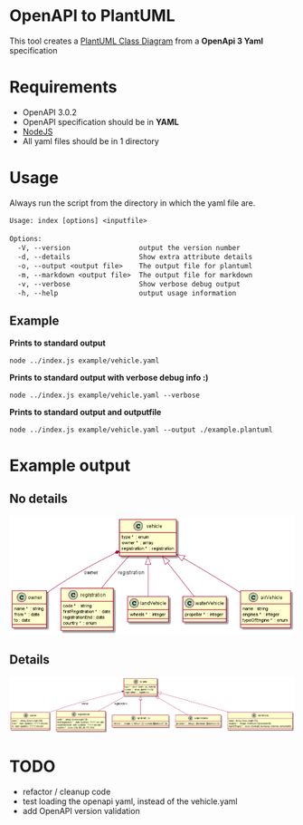 # OpenAPI to PlantUML

This tool creates a [PlantUML Class Diagram](http://plantuml.com/class-diagram) from a **OpenApi 3 Yaml** specification

# Requirements
- OpenAPI 3.0.2
- OpenAPI specification should be in **YAML**
- [NodeJS](http://nodejs.org)
- All yaml files should be in 1 directory

# Usage
Always run the script from the directory in which the yaml file are.
```
Usage: index [options] <inputfile>

Options:
  -V, --version                 output the version number
  -d, --details                 Show extra attribute details
  -o, --output <output file>    The output file for plantuml
  -m, --markdown <output file>  The output file for markdown
  -v, --verbose                 Show verbose debug output
  -h, --help                    output usage information
```

## Example
**Prints to standard output**
```
node ../index.js example/vehicle.yaml
```
**Prints to standard output with verbose debug info :)**
```
node ../index.js example/vehicle.yaml --verbose 
```

**Prints to standard output and outputfile**
```
node ../index.js example/vehicle.yaml --output ./example.plantuml
```
# Example output

## No details
![Example no details](https://github.com/armand-janssen/openapi-to-plantuml/blob/master/example/example-no-details.png)

## Details
![Example with details](https://github.com/armand-janssen/openapi-to-plantuml/blob/master/example/example-details.png)


# TODO
- refactor / cleanup code
- test loading the openapi yaml, instead of the vehicle.yaml
- add OpenAPI version validation
